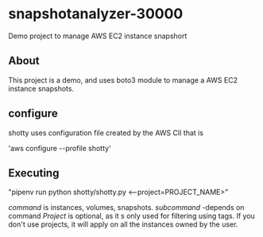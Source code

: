 # snapshotanalyzer-30000
Demo project to manage AWS EC2 instance snapshort

## About

This project is a demo, and uses boto3 module to manage a AWS EC2 instance snapshots.

## configure

shotty uses configuration file created by the AWS ClI that is

'aws configure --profile shotty'

## Executing
"pipenv run python shotty/shotty.py <command> <subcommand> <--project=PROJECT_NAME>"

*command* is instances, volumes, snapshots.
*subcommand* -depends on command
*Project* is optional, as it s only used for filtering using tags. If you don't use projects, it will apply on all the instances owned by the user.
